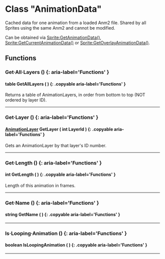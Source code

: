 # Class "AnimationData"

Cached data for one animation from a loaded Anm2 file. Shared by all Sprites using the same Anm2 and cannot be modified.

Can be obtained via [Sprite:GetAnimationData()](Sprite.md#getanimationdata), [Sprite:GetCurrentAnimationData()](Sprite.md#getanimationdata) or [Sprite:GetOverlayAnimationData()](Sprite.md#getanimationdata).

## Functions

### Get·All·Layers () {: aria-label='Functions' }
#### table GetAllLayers ( ) {: .copyable aria-label='Functions' }
Returns a table of AnimationLayers, in order from bottom to top (NOT ordered by layer ID).

___
### Get·Layer () {: aria-label='Functions' }
#### [AnimationLayer](AnimationLayer.md) GetLayer ( int LayerId ) {: .copyable aria-label='Functions' }
Gets an AnimationLayer by that layer's ID number.

___
### Get·Length () {: aria-label='Functions' }
#### int GetLength ( ) {: .copyable aria-label='Functions' }
Length of this animation in frames.

___
### Get·Name () {: aria-label='Functions' }
#### string GetName ( ) {: .copyable aria-label='Functions' }

___
### Is·Looping·Animation () {: aria-label='Functions' }
#### boolean IsLoopingAnimation ( ) {: .copyable aria-label='Functions' }

___


